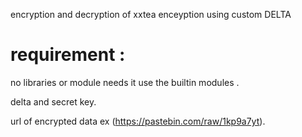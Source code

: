 encryption and decryption of xxtea enceyption using custom DELTA 

# requirement :

no libraries or module needs it use the builtin modules .

delta and secret key.

url of encrypted data ex (https://pastebin.com/raw/1kp9a7yt).
